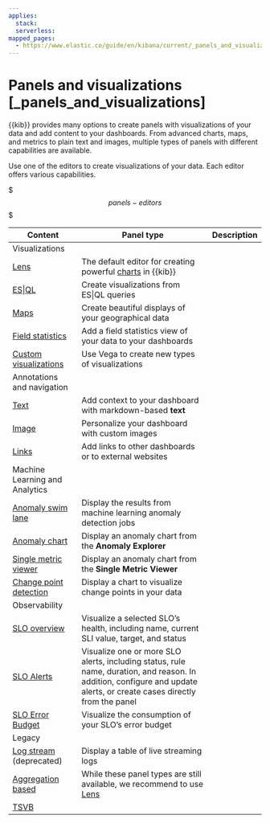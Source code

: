 ```yaml
---
applies:
  stack:
  serverless:
mapped_pages:
  - https://www.elastic.co/guide/en/kibana/current/_panels_and_visualizations.html
---
```


# Panels and visualizations [_panels_and_visualizations]

{{kib}} provides many options to create panels with visualizations of your data and add content to your dashboards. From advanced charts, maps, and metrics to plain text and images, multiple types of panels with different capabilities are available.

Use one of the editors to create visualizations of your data. Each editor offers various capabilities.

$$$panels-editors$$$

| **Content** | **Panel type** | **Description** |
| --- | --- | --- |
| Visualizations | |  |
| [Lens](visualize/lens.md) | The default editor for creating powerful [charts](visualize/supported-chart-types.md) in {{kib}} |
| [ES&#124;QL](/explore-analyze/query-filter/languages/esql-kibana.md) | Create visualizations from ES&#124;QL queries |
| [Maps](visualize/maps.md) | Create beautiful displays of your geographical data |
| [Field statistics](visualize/field-statistics.md) | Add a field statistics view of your data to your dashboards |
| [Custom visualizations](visualize/custom-visualizations-with-vega.md) | Use Vega to create new types of visualizations |
| Annotations and navigation | | |
| [Text](visualize/text-panels.md) | Add context to your dashboard with markdown-based **text** |
| [Image](visualize/image-panels.md) | Personalize your dashboard with custom images |
| [Links](visualize/link-panels.md) | Add links to other dashboards or to external websites |
| Machine Learning and Analytics | | |
| [Anomaly swim lane](machine-learning/machine-learning-in-kibana/xpack-ml-anomalies.md) | Display the results from machine learning anomaly detection jobs |
| [Anomaly chart](machine-learning/machine-learning-in-kibana/xpack-ml-anomalies.md) | Display an anomaly chart from the **Anomaly Explorer** |
| [Single metric viewer](machine-learning/machine-learning-in-kibana/xpack-ml-anomalies.md) | Display an anomaly chart from the **Single Metric Viewer** |
| [Change point detection](machine-learning/machine-learning-in-kibana/xpack-ml-aiops.md#change-point-detection) | Display a chart to visualize change points in your data |
| Observability | | |
| [SLO overview](/solutions/observability/incident-management/service-level-objectives-slos.md) | Visualize a selected SLO’s health, including name, current SLI value, target, and status |
| [SLO Alerts](https://www.elastic.co/guide/en/observability/current/slo.html) | Visualize one or more SLO alerts, including status, rule name, duration, and reason. In addition, configure and update alerts, or create cases directly from the panel |
| [SLO Error Budget](https://www.elastic.co/guide/en/observability/current/slo.html) | Visualize the consumption of your SLO’s error budget |
| Legacy | | |
| [Log stream](https://www.elastic.co/guide/en/kibana/current/observability.html#logs-app) (deprecated) | Display a table of live streaming logs |
| [Aggregation based](visualize/legacy-editors/aggregation-based.md) | While these panel types are still available, we recommend to use [Lens](visualize/lens.md) |
| [TSVB](visualize/legacy-editors/tsvb.md) |
